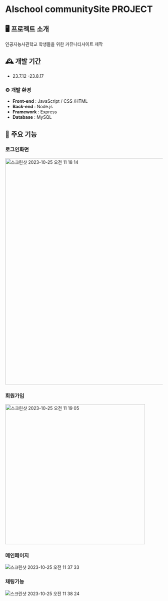 # AIschool communitySite PROJECT



## 🖥 프로젝트 소개
인공지능사관학교 학생들을 위한 커뮤니티사이트 제작
<br>

## 🕰 개발 기간
* 23.7.12 -23.8.17 

### ⚙ 개발 환경

- **Front-end** : JavaScript / CSS /HTML
- **Back-end** : Node.js
- **Framework** : Express
- **Database** : MySQL


## 📌 주요 기능
### 로그인화면
<img width="722" alt="스크린샷 2023-10-25 오전 11 18 14" src="https://github.com/KayGenius/CRUD_project/assets/138184932/2ccac221-b52d-471a-a321-ced4a3dab933">



### 회원가입
<img width="447" alt="스크린샷 2023-10-25 오전 11 19 05" src="https://github.com/KayGenius/CRUD_project/assets/138184932/39c53103-c2e2-42b4-a4b4-d83d17648ce7">

### 메인페이지
![스크린샷 2023-10-25 오전 11 37 33](https://github.com/KayGenius/CRUD_project/assets/138184932/734b45c6-92dc-4d8b-a65c-67563941f2ff)
### 채팅기능
![스크린샷 2023-10-25 오전 11 38 24](https://github.com/KayGenius/CRUD_project/assets/138184932/4f13c96e-30be-460a-a322-0c8ee1105a7e)
